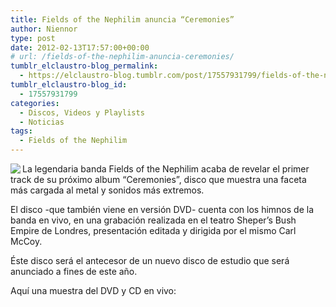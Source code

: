 ```yaml
---
title: Fields of the Nephilim anuncia “Ceremonies”
author: Niennor
type: post
date: 2012-02-13T17:57:00+00:00
# url: /fields-of-the-nephilim-anuncia-ceremonies/
tumblr_elclaustro-blog_permalink:
  - https://elclaustro-blog.tumblr.com/post/17557931799/fields-of-the-nephilim-anuncia-ceremonies
tumblr_elclaustro-blog_id:
  - 17557931799
categories:
  - Discos, Videos y Playlists
  - Noticias
tags:
  - Fields of the Nephilim
---
```

<img decoding="async" align="left" src="http://www.fields-of-the-nephilim.com/files/stacks_image_336_1.png" />La legendaria banda Fields of the Nephilim acaba de revelar el primer track de su próximo album &ldquo;Ceremonies&rdquo;, disco que muestra una faceta más cargada al metal y sonidos más extremos.

El disco -que también viene en versión DVD- cuenta con los himnos de la banda en vivo, en una grabación realizada en el teatro Sheper&rsquo;s Bush Empire de Londres, presentación editada y dirigida por el mismo Carl McCoy.

Éste disco será el antecesor de un nuevo disco de estudio que será anunciado a fines de este año.

Aquí una muestra del DVD y CD en vivo:</p>
